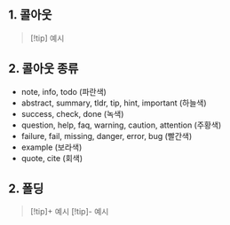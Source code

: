 ## 1. 콜아웃
> [!tip] 예시


## 2. 콜아웃 종류
- note, info, todo (파란색)
- abstract, summary, tldr, tip, hint, important (하늘색)
- success, check, done (녹색)
- question, help, faq, warning, caution, attention (주황색)
- failure, fail, missing, danger, error, bug (빨간색)
- example (보라색)
- quote, cite (회색)

## 2. 폴딩
> [!tip]+ 예시
> [!tip]- 예시